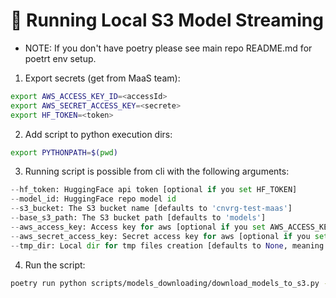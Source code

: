 # 🏃 Running Local S3 Model Streaming

* NOTE: If you don't have poetry please see main repo README.md for poetrt env setup.

1. Export secrets (get from MaaS team):
```bash
export AWS_ACCESS_KEY_ID=<accessId>
export AWS_SECRET_ACCESS_KEY=<secrete>
export HF_TOKEN=<token>
```

2. Add script to python execution dirs:
```bash
export PYTHONPATH=$(pwd)
```

3. Running script is possible from cli with the following arguments:
```python
--hf_token: HuggingFace api token [optional if you set HF_TOKEN]
--model_id: HuggingFace repo model id
--s3_bucket: The S3 bucket name [defaults to 'cnvrg-test-maas']
--base_s3_path: The S3 bucket path [defaults to 'models'] 
--aws_access_key: Access key for aws [optional if you set AWS_ACCESS_KEY_ID]
--aws_secret_access_key: Secret access key for aws [optional if you set AWS_SECRET_ACCESS_KEY]
--tmp_dir: Local dir for tmp files creation [defaults to None, meaning random dir selected by the OS]
```

4. Run the script:
```bash
poetry run python scripts/models_downloading/download_models_to_s3.py --model_id meta-llama/Meta-Llama-3.1-70B-Instruct --tmp_dir /tmp/dir/on/user/local/machine
```